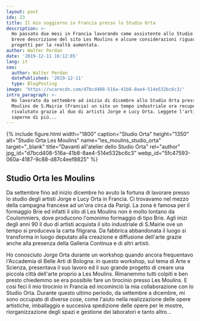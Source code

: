 ```yaml
---
layout: post
idx: 23
title: Il mio soggiorno in Francia presso lo Studio Orta
description: >-
  Ho passato due mesi in Francia lavorando come assistente allo Studio Orta. Una
  breve descrizione del sito Les Moulins e alcune considerazioni riguardo i mie
  progetti per la realtà aumentata.
author: Walter Perdan
date: '2019-12-11 16:12:85'
lang: it
seo:
  author: Walter Perdan
  datePublished: '2019-12-11'
  type: BlogPosting
image: 'https://ucarecdn.com/d7bcd408-516a-41b8-8ae4-514e532bc6c3/'
intro_paragraph: >-
  Ho lavorato da settembre ad inizio di dicembre allo Studio Orta presso Les
  Moulins de S.Mairie (Francia) un sito un tempo industriale ora recuperato e
  rivalutato grazie al duo di artisti Jorge e Lucy Orta. Leggete l'articolo per
  saperne di più...
---
```

{% include figure.html width="1800" caption="Studio Orta" height="1350" alt="Studio Orta Les Moulins" name="les_moulins_studio_orta" target="_blank" title="Davanti all'atelier dello Studio Orta" rel="author" jpg_id="d7bcd408-516a-41b8-8ae4-514e532bc6c3" webp_id="5fc47593-060a-4187-9c88-d87c4eef8825" %}

## Studio Orta les Moulins

Da settembre fino ad inizio dicembre ho avuto la fortuna di lavorare presso lo studio degli artisti Jorge e Lucy Orta in Francia. Ci trovavamo nel mezzo della campagna francese ad un'ora circa da Parigi. La zona è famosa per il formaggio Brie ed infatti il sito di Les Moulins non è molto lontano da Coulommiers, dove producono l'omonimo formaggio di tipo Brie.  Agli inizi degli anni 90 il duo di artisti acquista il sito industriale di S.Mairie ove un tempo si produceva la carta filigrana. Da fabbrica abbandonata il luogo si transforma in luogo deputato alla creazione e diffusione dell'arte grazie anche alla presenza della Galleria Continua e di altri artisti.

 Ho conosciuto Jorge Orta durante un workshop quando ancora frequentavo l'Accademia di Belle Arti di Bologna: in questo workshop, sul tema di Arte e Scienza, presentava il suo lavoro ed il suo grande progetto di creare una piccola città dell'arte proprio a Les Moulins. Rimanemmo tutti colpiti e ben presto chiedemmo se era possibile fare un tirocinio presso Les Moulins. E cosi feci il mio tirocinio in Francia ed incominciò la mia collaborazione con lo Studio Orta.  Durante questo ultimo periodo, da settembre a dicembre, mi sono occupato di diverse cose, come l'aiuto nella realizzazione delle opere artistiche, imballaggio e succesiva spedizione delle opere per le mostre, riorganizzazione degli spazi e gestione dei laboratori e tanto altro...
